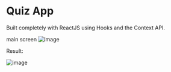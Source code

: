 # Quiz App

Built completely with ReactJS using Hooks and the Context API.

main screen
![image](https://github.com/farjanaq/quizapp/assets/52634167/4802ef86-aaca-4379-85f5-397e78ce4d9a)


Result:

![image](https://github.com/farjanaq/quizapp/assets/52634167/e3ed7a83-e450-44c9-bc24-699f44a14541)
